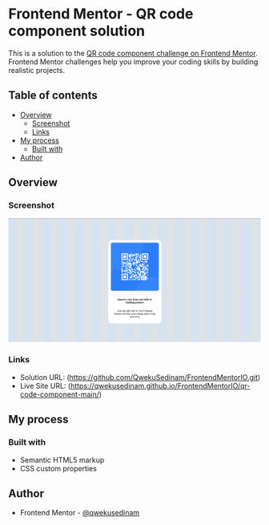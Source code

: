 # Frontend Mentor - QR code component solution

This is a solution to the [QR code component challenge on Frontend Mentor](https://www.frontendmentor.io/challenges/qr-code-component-iux_sIO_H). Frontend Mentor challenges help you improve your coding skills by building realistic projects. 

## Table of contents

- [Overview](#overview)
  - [Screenshot](#screenshot)
  - [Links](#links)
- [My process](#my-process)
  - [Built with](#built-with)
- [Author](#author)

## Overview

### Screenshot

![](./solution.png)


### Links

- Solution URL: (https://github.com/QwekuSedinam/FrontendMentorIO.git)
- Live Site URL: (https://qwekusedinam.github.io/FrontendMentorIO/qr-code-component-main/)

## My process

### Built with

- Semantic HTML5 markup
- CSS custom properties

## Author
- Frontend Mentor - [@qwekusedinam](https://www.frontendmentor.io/profile/qwekusedinam)